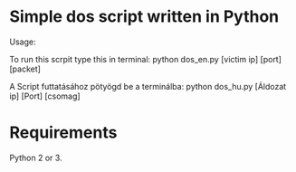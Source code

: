 # Simple dos script written in Python

Usage:

To run this scrpit type this in terminal:            python dos_en.py [victim ip] [port] [packet]

A Script futtatásához pötyögd be a terminálba:       python dos_hu.py [Áldozat ip] [Port] [csomag]


# Requirements

Python 2 or 3.
